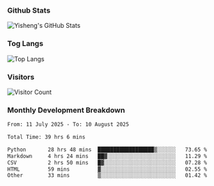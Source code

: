 ### Github Stats
![Yisheng's GitHub Stats](https://github-readme-stats-9qabuvhk1-gongyisheng.vercel.app/api?username=gongyisheng&count_private=true&show_icons=true)
### Tog Langs
![Top Langs](https://github-readme-stats-9qabuvhk1-gongyisheng.vercel.app/api/top-langs/?username=gongyisheng&layout=compact)
### Visitors
![Visitor Count](https://profile-counter.glitch.me/gongyisheng/count.svg)
### Monthly Development Breakdown
<!--START_SECTION:waka-->

```txt
From: 11 July 2025 - To: 10 August 2025

Total Time: 39 hrs 6 mins

Python       28 hrs 48 mins  ██████████████████▒░░░░░░   73.65 %
Markdown     4 hrs 24 mins   ██▓░░░░░░░░░░░░░░░░░░░░░░   11.29 %
CSV          2 hrs 50 mins   █▓░░░░░░░░░░░░░░░░░░░░░░░   07.28 %
HTML         59 mins         ▓░░░░░░░░░░░░░░░░░░░░░░░░   02.55 %
Other        33 mins         ▒░░░░░░░░░░░░░░░░░░░░░░░░   01.42 %
```

<!--END_SECTION:waka-->
